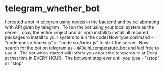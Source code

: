 # telegram_whether_bot
I created a bot in telegram using nodejs in the backend and by collaborating with API given by telegram .
To run the bot using your local system as the server , copy the entire project and do npm install(to install all required packages to install to your system to run the code)
Now type command - "nodemon src/index.js" or "node src/index.js" to start the server .
Now search for the bot on telegram as - @Delhi_temperature_bot and feel free to use it .
The bot when started will inform you about the temperature at Delhi at that time in EVERY HOUR .
The bot wont stop ever until you type - "/stop" or "stop"
